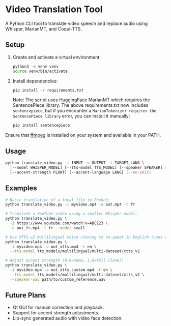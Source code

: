 # Video Translation Tool

A Python CLI tool to translate video speech and replace audio using Whisper, MarianMT, and Coqui-TTS.

## Setup

1. Create and activate a virtual environment:

   ```bash
   python3 -m venv venv
   source venv/bin/activate
   ```

2. Install dependencies:

   ```bash
   pip install -r requirements.txt
   ```

   Note: The script uses HuggingFace MarianMT which requires the SentencePiece library. The above requirements.txt now includes `sentencepiece`, but if you encounter a `MarianTokenizer requires the SentencePiece library` error, you can install it manually:

   ```bash
   pip install sentencepiece
   ```

Ensure that [ffmpeg](https://ffmpeg.org/) is installed on your system and available in your PATH.

## Usage

```bash
python translate_video.py -i INPUT -o OUTPUT -t TARGET_LANG \
  [--model WHISPER_MODEL] [--tts-model TTS_MODEL] [--speaker SPEAKER] [--speaker-wav SPEAKER_WAV] \
  [--accent-strength FLOAT] [--accent-language LANG] [--no-edit]
```

## Examples

```bash
# Basic translation of a local file to French:
python translate_video.py -i myvideo.mp4 -o out.mp4 -t fr

# Translate a YouTube video using a smaller Whisper model:
python translate_video.py \
  -i https://www.youtube.com/watch?v=ABC123 \
  -o out_fr.mp4 -t fr --model small

# Use XTTS-v2 multilingual voice cloning to re-speak in English (uses original audio as reference):
python translate_video.py \
  -i myvideo.mp4 -o out_xtts.mp4 -t en \
  --tts-model tts_models/multilingual/multi-dataset/xtts_v2

# Adjust accent strength (0.0=none, 1.0=full clone):
python translate_video.py \
  -i myvideo.mp4 -o out_xtts_custom.mp4 -t en \
  --tts-model tts_models/multilingual/multi-dataset/xtts_v2 \
  --speaker-wav path/to/custom_reference.wav
```

## Future Plans

- Qt GUI for manual correction and playback.
- Support for accent strength adjustments.
- Lip-sync generated audio with video face detection.